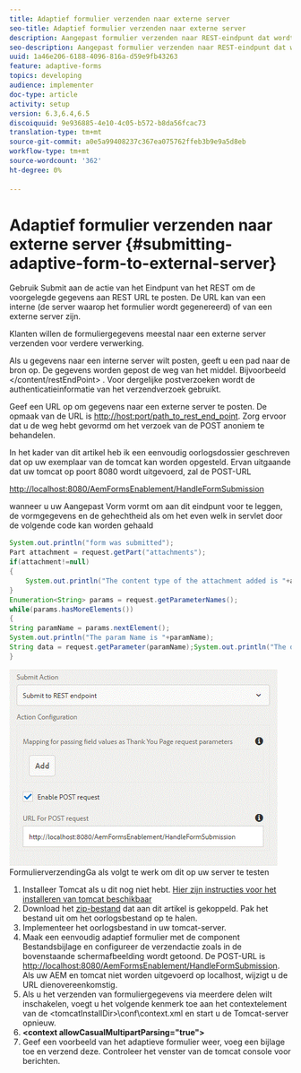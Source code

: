 ```yaml
---
title: Adaptief formulier verzenden naar externe server
seo-title: Adaptief formulier verzenden naar externe server
description: Aangepast formulier verzenden naar REST-eindpunt dat wordt uitgevoerd op externe server
seo-description: Aangepast formulier verzenden naar REST-eindpunt dat wordt uitgevoerd op externe server
uuid: 1a46e206-6188-4096-816a-d59e9fb43263
feature: adaptive-forms
topics: developing
audience: implementer
doc-type: article
activity: setup
version: 6.3,6.4,6.5
discoiquuid: 9e936885-4e10-4c05-b572-b8da56fcac73
translation-type: tm+mt
source-git-commit: a0e5a99408237c367ea075762ffeb3b9e9a5d8eb
workflow-type: tm+mt
source-wordcount: '362'
ht-degree: 0%

---
```



# Adaptief formulier verzenden naar externe server {#submitting-adaptive-form-to-external-server}

Gebruik Submit aan de actie van het Eindpunt van het REST om de voorgelegde gegevens aan REST URL te posten. De URL kan van een interne (de server waarop het formulier wordt gegenereerd) of van een externe server zijn.

Klanten willen de formuliergegevens meestal naar een externe server verzenden voor verdere verwerking.

Als u gegevens naar een interne server wilt posten, geeft u een pad naar de bron op. De gegevens worden gepost de weg van het middel. Bijvoorbeeld &lt;/content/restEndPoint> . Voor dergelijke postverzoeken wordt de authenticatieinformatie van het verzendverzoek gebruikt.

Geef een URL op om gegevens naar een externe server te posten. De opmaak van de URL is <http://host:port/path_to_rest_end_point>. Zorg ervoor dat u de weg hebt gevormd om het verzoek van de POST anoniem te behandelen.

In het kader van dit artikel heb ik een eenvoudig oorlogsdossier geschreven dat op uw exemplaar van de tomcat kan worden opgesteld. Ervan uitgaande dat uw tomcat op poort 8080 wordt uitgevoerd, zal de POST-URL

<http://localhost:8080/AemFormsEnablement/HandleFormSubmission>

wanneer u uw Aangepast Vorm vormt om aan dit eindpunt voor te leggen, de vormgegevens en de gehechtheid als om het even welk in servlet door de volgende code kan worden gehaald

```java
System.out.println("form was submitted");
Part attachment = request.getPart("attachments");
if(attachment!=null)
{
    System.out.println("The content type of the attachment added is "+attachment.getContentType());
}
Enumeration<String> params = request.getParameterNames();
while(params.hasMoreElements())
{
String paramName = params.nextElement();
System.out.println("The param Name is "+paramName);
String data = request.getParameter(paramName);System.out.println("The data  is "+data);
}
```

![](assets/formsubmission.gif)
FormulierverzendingGa als volgt te werk om dit op uw server te testen

1. Installeer Tomcat als u dit nog niet hebt. [Hier zijn instructies voor het installeren van tomcat beschikbaar](https://helpx.adobe.com/experience-manager/kt/forms/using/preparing-datasource-for-form-data-model-tutorial-use.html)
1. Download het [zip-bestand](assets/aemformsenablement.zip) dat aan dit artikel is gekoppeld. Pak het bestand uit om het oorlogsbestand op te halen.
1. Implementeer het oorlogsbestand in uw tomcat-server.
1. Maak een eenvoudig adaptief formulier met de component Bestandsbijlage en configureer de verzendactie zoals in de bovenstaande schermafbeelding wordt getoond. De POST-URL is <http://localhost:8080/AemFormsEnablement/HandleFormSubmission>. Als uw AEM en tomcat niet worden uitgevoerd op localhost, wijzigt u de URL dienovereenkomstig.
1. Als u het verzenden van formuliergegevens via meerdere delen wilt inschakelen, voegt u het volgende kenmerk toe aan het contextelement van de &lt;tomcatInstallDir>\conf\context.xml en start u de Tomcat-server opnieuw.
1. **&lt;context allowCasualMultipartParsing=&quot;true&quot;>**
1. Geef een voorbeeld van het adaptieve formulier weer, voeg een bijlage toe en verzend deze. Controleer het venster van de tomcat console voor berichten.

